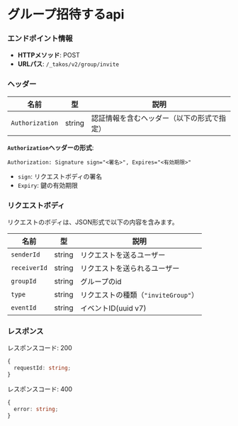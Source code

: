 # グループ招待するapi

### エンドポイント情報

- **HTTPメソッド**: POST
- **URLパス**: `/_takos/v2/group/invite`

### ヘッダー

| 名前            | 型     | 説明                                       |
| --------------- | ------ | ------------------------------------------ |
| `Authorization` | string | 認証情報を含むヘッダー（以下の形式で指定） |

**`Authorization`ヘッダーの形式**:

```
Authorization: Signature sign="<署名>", Expires="<有効期限>"
```

- `sign`: リクエストボディの署名
- `Expiry`: 鍵の有効期限

### リクエストボディ

リクエストのボディは、JSON形式で以下の内容を含みます。

| 名前         | 型     | 説明                                |
| ------------ | ------ | ----------------------------------- |
| `senderId`   | string | リクエストを送るユーザー            |
| `receiverId` | string | リクエストを送られるユーザー        |
| `groupId`    | string | グループのid                        |
| `type`       | string | リクエストの種類（`"inviteGroup"`） |
| `eventId`    | string | イベントID(uuid v7)                 |

### レスポンス

レスポンスコード: 200

```ts
{
  requestId: string;
}
```

レスポンスコード: 400

```ts
{
  error: string;
}
```
